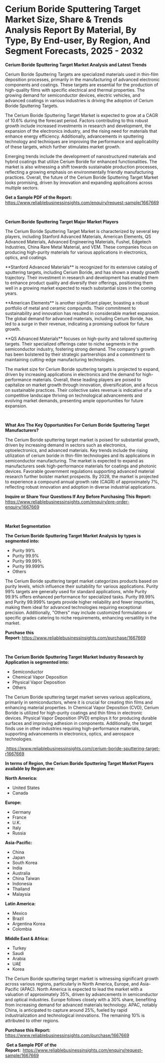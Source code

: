 <p><h1>Cerium Boride Sputtering Target Market Size, Share & Trends Analysis Report By Material, By Type, By End-user, By Region, And Segment Forecasts, 2025 - 2032</h1></p><p><strong>Cerium Boride Sputtering Target Market Analysis and Latest Trends</strong></p>
<p><p>Cerium Boride Sputtering Targets are specialized materials used in thin-film deposition processes, primarily in the manufacturing of advanced electronic components and coatings. These targets are essential for the production of high-quality films with specific electrical and thermal properties. The growing demand for semiconductor devices, electric vehicles, and advanced coatings in various industries is driving the adoption of Cerium Boride Sputtering Targets.</p><p>The Cerium Boride Sputtering Target Market is expected to grow at a CAGR of 10.6% during the forecast period. Factors contributing to this robust growth include increased investments in research and development, the expansion of the electronics industry, and the rising need for materials that enhance energy efficiency. Additionally, advancements in sputtering technology and techniques are improving the performance and applicability of these targets, which further stimulates market growth. </p><p>Emerging trends include the development of nanostructured materials and hybrid coatings that utilize Cerium Boride for enhanced functionalities. The market is also witnessing a shift towards sustainable production processes, reflecting a growing emphasis on environmentally friendly manufacturing practices. Overall, the future of the Cerium Boride Sputtering Target Market looks promising, driven by innovation and expanding applications across multiple sectors.</p></p>
<p><strong>Get a Sample PDF of the Report:&nbsp;</strong> <a href="https://www.reliablebusinessinsights.com/enquiry/request-sample/1667669?utm_campaign=39&utm_medium=2&utm_source=Github&utm_content=ia&utm_term=19042025&utm_id=cerium-boride-sputtering-target">https://www.reliablebusinessinsights.com/enquiry/request-sample/1667669</a></p>
<p>&nbsp;</p>
<p><strong>Cerium Boride Sputtering Target Major Market Players</strong></p>
<p><p>The Cerium Boride Sputtering Target Market is characterized by several key players, including Stanford Advanced Materials, American Elements, QS Advanced Materials, Advanced Engineering Materials, Fushel, Edgetech Industries, China Rare Metal Material, and VEM. These companies focus on producing high-purity materials for various applications in electronics, optics, and coatings.</p><p>**Stanford Advanced Materials** is recognized for its extensive catalog of sputtering targets, including Cerium Boride, and has shown a steady growth trajectory. Their investment in research and development has enabled them to enhance product quality and diversify their offerings, positioning them well in a growing market expected to reach substantial sizes in the coming years.</p><p>**American Elements** is another significant player, boasting a robust portfolio of metal and ceramic compounds. Their commitment to sustainability and innovation has resulted in considerable market expansion. The global demand for advanced materials, including Cerium Boride, has led to a surge in their revenue, indicating a promising outlook for future growth.</p><p>**QS Advanced Materials** focuses on high-purity and tailored sputtering targets. Their specialized offerings cater to niche segments in the semiconductor industry, fostering strong demand. The company's growth has been bolstered by their strategic partnerships and a commitment to maintaining cutting-edge manufacturing technologies.</p><p>The market size for Cerium Boride sputtering targets is projected to expand, driven by increasing applications in electronics and the demand for high-performance materials. Overall, these leading players are poised to capitalize on market growth through innovation, diversification, and a focus on sustainable practices. Their collective sales revenue is indicative of a competitive landscape thriving on technological advancements and evolving market demands, presenting ample opportunities for future expansion.</p></p>
<p>&nbsp;</p>
<p><strong>What Are The Key Opportunities For Cerium Boride Sputtering Target Manufacturers?</strong></p>
<p><p>The Cerium Boride sputtering target market is poised for substantial growth, driven by increasing demand in sectors such as electronics, optoelectronics, and advanced materials. Key trends include the rising utilization of cerium boride in thin-film technologies and its applications in semiconductor manufacturing. The market is expected to expand as manufacturers seek high-performance materials for coatings and photonic devices. Favorable government regulations supporting advanced material research further bolster market prospects. By 2028, the market is projected to experience a compound annual growth rate (CAGR) of approximately 7%, reflecting robust innovation and adoption in diverse industrial applications.</p></p>
<p><strong>Inquire or Share Your Questions If Any Before Purchasing This Report:</strong> <a href="https://www.reliablebusinessinsights.com/enquiry/pre-order-enquiry/1667669?utm_campaign=39&utm_medium=2&utm_source=Github&utm_content=ia&utm_term=19042025&utm_id=cerium-boride-sputtering-target">https://www.reliablebusinessinsights.com/enquiry/pre-order-enquiry/1667669</a></p>
<p>&nbsp;</p>
<p><strong>Market Segmentation</strong></p>
<p><strong>The Cerium Boride Sputtering Target Market Analysis by types is segmented into:</strong></p>
<p><ul><li>Purity 99%</li><li>Purity 99.9%</li><li>Purity 99.99%</li><li>Purity 99.999%</li><li>Others</li></ul></p>
<p><p>The Cerium Boride sputtering target market categorizes products based on purity levels, which influence their suitability for various applications. Purity 99% targets are generally used for standard applications, while Purity 99.9% offers enhanced performance for specialized tasks. Purity 99.99% and Purity 99.999% targets provide higher reliability and fewer impurities, making them ideal for advanced technologies requiring exceptional precision. Additionally, "Others" may include customized formulations or specific grades catering to niche requirements, enhancing versatility in the market.</p></p>
<p><strong>Purchase this Report:&nbsp;</strong><a href="https://www.reliablebusinessinsights.com/purchase/1667669?utm_campaign=39&utm_medium=2&utm_source=Github&utm_content=ia&utm_term=19042025&utm_id=cerium-boride-sputtering-target">https://www.reliablebusinessinsights.com/purchase/1667669</a></p>
<p>&nbsp;</p>
<p><strong>The Cerium Boride Sputtering Target Market Industry Research by Application is segmented into:</strong></p>
<p><ul><li>Semiconductor</li><li>Chemical Vapor Deposition</li><li>Physical Vapor Deposition</li><li>Others</li></ul></p>
<p><p>The Cerium Boride sputtering target market serves various applications, primarily in semiconductors, where it is crucial for creating thin films and enhancing material properties. In Chemical Vapor Deposition (CVD), Cerium Boride is utilized for high-purity coatings and thin films in electronic devices. Physical Vapor Deposition (PVD) employs it for producing durable surfaces and improving adhesion in components. Additionally, the target finds use in other industries requiring high-performance materials, supporting advancements in electronics, optics, and aerospace technologies.</p></p>
<p><a href="https://www.reliablebusinessinsights.com/cerium-boride-sputtering-target-r1667669?utm_campaign=39&utm_medium=2&utm_source=Github&utm_content=ia&utm_term=19042025&utm_id=cerium-boride-sputtering-target">&nbsp;https://www.reliablebusinessinsights.com/cerium-boride-sputtering-target-r1667669</a></p>
<p><strong>In terms of Region, the Cerium Boride Sputtering Target Market Players available by Region are:</strong></p>
<p>
    <p> <strong> North America: </strong>
        <ul>
            <li>United States</li>
            <li>Canada</li>
        </ul>
        </p> 
    <p> <strong> Europe: </strong>
        <ul>
            <li>Germany</li>
            <li>France</li>
            <li>U.K.</li>
            <li>Italy</li>
            <li>Russia</li>
        </ul>
        </p> 
    <p> <strong> Asia-Pacific: </strong>
        <ul>
            <li>China</li>
            <li>Japan</li>
            <li>South Korea</li>
            <li>India</li>
            <li>Australia</li>
            <li>China Taiwan</li>
            <li>Indonesia</li>
            <li>Thailand</li>
            <li>Malaysia</li>
        </ul>
        </p> 
    <p> <strong> Latin America: </strong>
        <ul>
            <li>Mexico</li>
            <li>Brazil</li>
            <li>Argentina Korea</li>
            <li>Colombia</li>
        </ul>
        </p> 
    <p> <strong> Middle East & Africa: </strong>
        <ul>
            <li>Turkey</li>
            <li>Saudi</li>
            <li>Arabia</li>
            <li>UAE</li>
            <li>Korea</li>
        </ul>
    </p>
    </p>
<p><p>The Cerium Boride sputtering target market is witnessing significant growth across various regions, particularly in North America, Europe, and Asia-Pacific (APAC). North America is expected to lead the market with a valuation of approximately 35%, driven by advancements in semiconductor and optical industries. Europe follows closely with a 30% share, benefiting from increasing demand for advanced materials technology. APAC, notably China, is anticipated to capture around 25%, fueled by rapid industrialization and technological innovations. The remaining 10% is attributed to other regions.</p></p>
<p><strong>Purchase this Report: </strong><a href="https://www.reliablebusinessinsights.com/purchase/1667669?utm_campaign=39&utm_medium=2&utm_source=Github&utm_content=ia&utm_term=19042025&utm_id=cerium-boride-sputtering-target">https://www.reliablebusinessinsights.com/purchase/1667669</a></p>
<p>&nbsp;<strong>Get a Sample PDF of the Report:&nbsp;&nbsp;</strong><a href="https://www.reliablebusinessinsights.com/enquiry/request-sample/1667669?utm_campaign=39&utm_medium=2&utm_source=Github&utm_content=ia&utm_term=19042025&utm_id=cerium-boride-sputtering-target">https://www.reliablebusinessinsights.com/enquiry/request-sample/1667669</a></p>
<p><strong></strong></p>
<p><p></p><p></p><p></p></p>